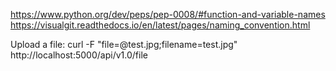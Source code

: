 https://www.python.org/dev/peps/pep-0008/#function-and-variable-names
https://visualgit.readthedocs.io/en/latest/pages/naming_convention.html

Upload a file:
curl -F "file=@test.jpg;filename=test.jpg" http://localhost:5000/api/v1.0/file
